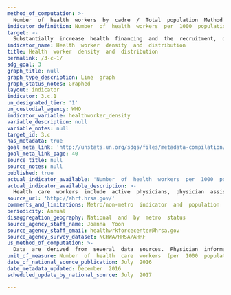 ```yaml
---
method_of_computation: >-
  Number  of  health  workers  by  cadre  /  Total  population  Method  of  measurement  National  database  or  registry  of  health  workers,  preferably  at  individual  level.  Method  of  estimation  If  there  is  a  national  database  or  registry,  there  should  be  regular  assessment  of  completeness  using  census  data,  professional  association  registers,  facility  censuses,  etc.  Health  worker  concentration:  percentage  of  all  health  workers  working  in  urban  areas  divided  by  percentage  of  total  population  in  urban  areas.
indicator_definition: Number  of  health  workers  per  1000  population.
target: >-
  Substantially  increase  health  financing  and  the  recruitment,  development,  training  and  retention  of  the  health  workforce  in  developing  countries,  especially  in  least  developed  countries  and  small  island  developing  States.
indicator_name: Health  worker  density  and  distribution
title: Health  worker  density  and  distribution
permalink: /3-c-1/
sdg_goal: 3
graph_title: null
graph_type_description: Line  graph
graph_status_notes: Graphed
layout: indicator
indicator: 3.c.1
un_designated_tier: '1'
un_custodial_agency: WHO
indicator_variable: healthworker_density
variable_description: null
variable_notes: null
target_id: 3.c
has_metadata: true
goal_meta_link: 'http://unstats.un.org/sdgs/files/metadata-compilation/Metadata-Goal-3.pdf'
goal_meta_link_page: 40
source_title: null
source_notes: null
published: true
actual_indicator_available: 'Number  of  health  workers  per  1000  population  and  by  metropolitan  status  '
actual_indicator_available_description: >-
  Health  care  workers  include  active  physicians,  physician  assistants,  advanced  practice  registered  nurse,  nurse  practitioners,  clinical  nurse  specialist,  certified  registered  nurse  anesthetists,  and  advance  practice  nurse  midwives.
source_url: 'http://ahrf.hrsa.gov/'
comments_and_limitations: Metro/non-metro  indicator  and  population  data  are  obtained  from  AHRF.
periodicity: Annual
disaggregation_geography: National  and  by  metro  status
source_agency_staff_name: Joanna  Yoon
source_agency_staff_email: healthwrkforcecenter@hrsa.gov
source_agency_survey_dataset: NCHWA/HRSA/AHRF
us_method_of_computation: >-
  Data  are  derived  from  several  data  sources.  Physician  information  is  from  the  American  Medical  Association  Physician  Master  file.  Physician  assistant,  advanced  practice  registered  nurse,  nurse  practitioner,clinical  nurse  specialist,certified  registered  nurse  anesthetists,  and  advance  practice  nurse  midwife  data  are  from  the  Centers  from  Medicare  and  Medicaid  Services  (CMS)  National  Provider  Identification  (NPI)  File.  The  Administrative  Simplification  provisions  of  the  Health  Insurance  Portability  and  Accountability  Act  of  1996  (HIPAA)  mandated  the  adoption  of  standard  unique  identifiers  for  health  care  providers  and  health  plans.  The  NPI  is  a  unique  identifier  developed  by  CMS.  Covered  health  care  providers  and  all  health  plans  and  health  care  clearinghouses  must  use  the  NPIs  in  the  administrative  and  financial  transactions  adopted  under  HIPAA.  2010  Population  information  is  from  2010  Census  Redistricting  Data  (Public  Law  94-171)  Summary  File,  U.S.  Census  Bureau  and  2011-2014  Population  Estimates  are  from  the  Bureau  of  the  Census  and  include  the  calculated  number  of  people  living  in  an  area  as  of  July  1.  The  estimated  population  is  calculated  from  a  components  of  change  model  that  incorporates  information  on  natural  change  (births,  deaths)  and  net  migration  (net  internal  migration,  net  international  migration)  that  has  occurred  in  an  area  since  a  Census  2000  reference  date  for  2001-2009  estimates  and  Census  2010  for  2011-2014  estimates.  2013  metro/non-metro  information  is  from  the  U.S.  Department  of  Agriculture’s  Economic  Research  Service  (ERS)  website:  http://www.ers.usda.gov/data-products/rural-urban-continuum-codes.aspx.
unit_of_measure: Number  of  health  care  workers  (per  1000  population)
date_of_national_source_publication: July  2016
date_metadata_updated: December  2016
scheduled_update_by_national_source: July  2017  

---
```

